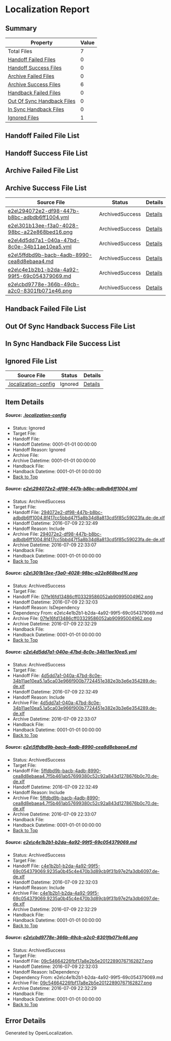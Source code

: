 # <a name='report-top'></a> Localization Report

## Summary
 Property | Value 
 -------- | ----- 
 Total Files | 7
[ Handoff Failed Files ](#handoff-failed-list)| 0
[ Handoff Success Files ](#handoff-success-list)| 0
[ Archive Failed Files ](#archive-failed-list)| 0
[ Archive Success Files ](#archive-success-list)| 6
[ Handback Failed Files ](#handback-failed-list)| 0
[ Out Of Sync Handback Files ](#outofsync-handback-success-list)| 0
[ In Sync Handback Files ](#insync-handback-success-list)| 0
[ Ignored Files ](#ignored-list)| 1

## <a name='handoff-failed-list'></a> Handoff Failed File List

## <a name='handoff-success-list'></a> Handoff Success File List

## <a name='archive-failed-list'></a> Archive Failed File List

## <a name='archive-success-list'></a> Archive Success File List
 Source File | Status | Details 
 ----------- | ------ | ------- 
 [e2e\294072e2-df98-447b-b8bc-adbdb6ff1004.yml](https://github.com/OpenLocalizationTestOrg/oltest/blob/937ad2bbc9ddebca12412b61c94e1c6787cca9c1/e2e/294072e2-df98-447b-b8bc-adbdb6ff1004.yml) | ArchivedSuccess | [Details](#f7df709fbb928ce67628202dea41fd7cd9746b7f1)
 [e2e\301b13ee-f3a0-4028-98bc-a22e868bed16.png](https://github.com/OpenLocalizationTestOrg/oltest/blob/ad55939ed0fa6cf7d7c65184980fcb914ea7e72f/e2e/301b13ee-f3a0-4028-98bc-a22e868bed16.png) | ArchivedSuccess | [Details](#07fe16fd13486cff03329586052ab909950049622)
 [e2e\4d5dd7a1-040a-47bd-8c0e-34b11ae10ea5.yml](https://github.com/OpenLocalizationTestOrg/oltest/blob/937ad2bbc9ddebca12412b61c94e1c6787cca9c1/e2e/4d5dd7a1-040a-47bd-8c0e-34b11ae10ea5.yml) | ArchivedSuccess | [Details](#da1a5b565c5bd1ac19bd5afb4e2e08e6cbc395f53)
 [e2e\5ffdbd9b-bacb-4adb-8990-cea8d8ebaea4.md](https://github.com/OpenLocalizationTestOrg/oltest/blob/937ad2bbc9ddebca12412b61c94e1c6787cca9c1/e2e/5ffdbd9b-bacb-4adb-8990-cea8d8ebaea4.md) | ArchivedSuccess | [Details](#bcea55b9002be3f0e03d6573484ad119eee5d2744)
 [e2e\c4e1b2b1-b2da-4a92-99f5-69c054379069.md](https://github.com/OpenLocalizationTestOrg/oltest/blob/ad55939ed0fa6cf7d7c65184980fcb914ea7e72f/e2e/c4e1b2b1-b2da-4a92-99f5-69c054379069.md) | ArchivedSuccess | [Details](#337275ae8e8aaeba5d0865a138482e2373444a365)
 [e2e\cbd9778e-366b-49cb-a2c0-8301fb071e46.png](https://github.com/OpenLocalizationTestOrg/oltest/blob/ad55939ed0fa6cf7d7c65184980fcb914ea7e72f/e2e/cbd9778e-366b-49cb-a2c0-8301fb071e46.png) | ArchivedSuccess | [Details](#09c54664226fbf17a8e2b5e201228907671628276)

## <a name='handback-failed-list'></a> Handback Failed File List

## <a name='outofsync-handback-success-list'></a> Out Of Sync Handback Success File List

## <a name='insync-handback-success-list'></a> In Sync Handback File Success List

## <a name='ignored-list'></a> Ignored File List
 Source File | Status | Details 
 ----------- | ------ | ------- 
 [.localization-config](https://github.com/OpenLocalizationTestOrg/oltest/blob/937ad2bbc9ddebca12412b61c94e1c6787cca9c1/.localization-config) | Ignored | [Details](#3d4f252ac210baf56311d7e97dcc2db10974dbd20)

## Item Details
##### <a name='3d4f252ac210baf56311d7e97dcc2db10974dbd20'></a> Source: [.localization-config](https://github.com/OpenLocalizationTestOrg/oltest/blob/937ad2bbc9ddebca12412b61c94e1c6787cca9c1/.localization-config)
* Status: Ignored
* Target File: 
* Handoff File: 
* Handoff Datetime: 0001-01-01 00:00:00
* Handoff Reason: Ignored
* Archive File: 
* Archive Datetime: 0001-01-01 00:00:00
* Handback File: 
* Handback Datetime: 0001-01-01 00:00:00
* [Back to Top](#report-top)

##### <a name='f7df709fbb928ce67628202dea41fd7cd9746b7f1'></a> Source: [e2e\294072e2-df98-447b-b8bc-adbdb6ff1004.yml](https://github.com/OpenLocalizationTestOrg/oltest/blob/937ad2bbc9ddebca12412b61c94e1c6787cca9c1/e2e/294072e2-df98-447b-b8bc-adbdb6ff1004.yml)
* Status: ArchivedSuccess
* Target File: 
* Handoff File: [294072e2-df98-447b-b8bc-adbdb6ff1004.8f417cc5bbd47f5a8b34d8a813cd5f85c59023fa.de-de.xlf](https://github.com/OpenLocalizationTestOrg/olhandoff-e2e/blob/85ba36bdbcb12f04fc97c59544a7ef7e75e7ef27/ol-handoff/OpenLocalizationTestOrg/oltest-dede-fly/ci/ht/294072e2-df98-447b-b8bc-adbdb6ff1004.8f417cc5bbd47f5a8b34d8a813cd5f85c59023fa.de-de.xlf)
* Handoff Datetime: 2016-07-09 22:32:49
* Handoff Reason: Include
* Archive File: [294072e2-df98-447b-b8bc-adbdb6ff1004.8f417cc5bbd47f5a8b34d8a813cd5f85c59023fa.de-de.xlf](https://github.com/OpenLocalizationTestOrg/olhandoff-e2e/blob/ef43b4582eb42b0f20f1d8caadbb9691d038a18a/ol-archive/OpenLocalizationTestOrg/oltest-dede-fly/ci/ht/294072e2-df98-447b-b8bc-adbdb6ff1004.8f417cc5bbd47f5a8b34d8a813cd5f85c59023fa.de-de.xlf)
* Archive Datetime: 2016-07-09 22:33:07
* Handback File: 
* Handback Datetime: 0001-01-01 00:00:00
* [Back to Top](#report-top)

##### <a name='07fe16fd13486cff03329586052ab909950049622'></a> Source: [e2e\301b13ee-f3a0-4028-98bc-a22e868bed16.png](https://github.com/OpenLocalizationTestOrg/oltest/blob/ad55939ed0fa6cf7d7c65184980fcb914ea7e72f/e2e/301b13ee-f3a0-4028-98bc-a22e868bed16.png)
* Status: ArchivedSuccess
* Target File: 
* Handoff File: [07fe16fd13486cff03329586052ab90995004962.png](https://github.com/OpenLocalizationTestOrg/olhandoff-e2e/blob/5b8cd305a13c52109905588a0f576ecd4d2e5038/ol-handoff/OpenLocalizationTestOrg/oltest-dede-fly/ci/ht/07fe16fd13486cff03329586052ab90995004962.png)
* Handoff Datetime: 2016-07-09 22:32:03
* Handoff Reason: IsDependency
* Dependency From: e2e\c4e1b2b1-b2da-4a92-99f5-69c054379069.md
* Archive File: [07fe16fd13486cff03329586052ab90995004962.png](https://github.com/OpenLocalizationTestOrg/olhandoff-e2e/blob/51ef7fdc76fc3ad93e83efa188f917737285df6e/ol-archive/OpenLocalizationTestOrg/oltest-dede-fly/ci/ht/07fe16fd13486cff03329586052ab90995004962.png)
* Archive Datetime: 2016-07-09 22:32:29
* Handback File: 
* Handback Datetime: 0001-01-01 00:00:00
* [Back to Top](#report-top)

##### <a name='da1a5b565c5bd1ac19bd5afb4e2e08e6cbc395f53'></a> Source: [e2e\4d5dd7a1-040a-47bd-8c0e-34b11ae10ea5.yml](https://github.com/OpenLocalizationTestOrg/oltest/blob/937ad2bbc9ddebca12412b61c94e1c6787cca9c1/e2e/4d5dd7a1-040a-47bd-8c0e-34b11ae10ea5.yml)
* Status: ArchivedSuccess
* Target File: 
* Handoff File: [4d5dd7a1-040a-47bd-8c0e-34b11ae10ea5.1a5ca03e966f900b7724451e382e3b3e6e354289.de-de.xlf](https://github.com/OpenLocalizationTestOrg/olhandoff-e2e/blob/85ba36bdbcb12f04fc97c59544a7ef7e75e7ef27/ol-handoff/OpenLocalizationTestOrg/oltest-dede-fly/ci/ht/4d5dd7a1-040a-47bd-8c0e-34b11ae10ea5.1a5ca03e966f900b7724451e382e3b3e6e354289.de-de.xlf)
* Handoff Datetime: 2016-07-09 22:32:49
* Handoff Reason: Include
* Archive File: [4d5dd7a1-040a-47bd-8c0e-34b11ae10ea5.1a5ca03e966f900b7724451e382e3b3e6e354289.de-de.xlf](https://github.com/OpenLocalizationTestOrg/olhandoff-e2e/blob/ef43b4582eb42b0f20f1d8caadbb9691d038a18a/ol-archive/OpenLocalizationTestOrg/oltest-dede-fly/ci/ht/4d5dd7a1-040a-47bd-8c0e-34b11ae10ea5.1a5ca03e966f900b7724451e382e3b3e6e354289.de-de.xlf)
* Archive Datetime: 2016-07-09 22:33:07
* Handback File: 
* Handback Datetime: 0001-01-01 00:00:00
* [Back to Top](#report-top)

##### <a name='bcea55b9002be3f0e03d6573484ad119eee5d2744'></a> Source: [e2e\5ffdbd9b-bacb-4adb-8990-cea8d8ebaea4.md](https://github.com/OpenLocalizationTestOrg/oltest/blob/937ad2bbc9ddebca12412b61c94e1c6787cca9c1/e2e/5ffdbd9b-bacb-4adb-8990-cea8d8ebaea4.md)
* Status: ArchivedSuccess
* Target File: 
* Handoff File: [5ffdbd9b-bacb-4adb-8990-cea8d8ebaea4.7f5b461ab57699380c52c92a843d1278676b0c70.de-de.xlf](https://github.com/OpenLocalizationTestOrg/olhandoff-e2e/blob/85ba36bdbcb12f04fc97c59544a7ef7e75e7ef27/ol-handoff/OpenLocalizationTestOrg/oltest-dede-fly/ci/ht/5ffdbd9b-bacb-4adb-8990-cea8d8ebaea4.7f5b461ab57699380c52c92a843d1278676b0c70.de-de.xlf)
* Handoff Datetime: 2016-07-09 22:32:49
* Handoff Reason: Include
* Archive File: [5ffdbd9b-bacb-4adb-8990-cea8d8ebaea4.7f5b461ab57699380c52c92a843d1278676b0c70.de-de.xlf](https://github.com/OpenLocalizationTestOrg/olhandoff-e2e/blob/ef43b4582eb42b0f20f1d8caadbb9691d038a18a/ol-archive/OpenLocalizationTestOrg/oltest-dede-fly/ci/ht/5ffdbd9b-bacb-4adb-8990-cea8d8ebaea4.7f5b461ab57699380c52c92a843d1278676b0c70.de-de.xlf)
* Archive Datetime: 2016-07-09 22:33:07
* Handback File: 
* Handback Datetime: 0001-01-01 00:00:00
* [Back to Top](#report-top)

##### <a name='337275ae8e8aaeba5d0865a138482e2373444a365'></a> Source: [e2e\c4e1b2b1-b2da-4a92-99f5-69c054379069.md](https://github.com/OpenLocalizationTestOrg/oltest/blob/ad55939ed0fa6cf7d7c65184980fcb914ea7e72f/e2e/c4e1b2b1-b2da-4a92-99f5-69c054379069.md)
* Status: ArchivedSuccess
* Target File: 
* Handoff File: [c4e1b2b1-b2da-4a92-99f5-69c054379069.9235a0b45c4e470b3d89cb9f31b97e2fa3db6097.de-de.xlf](https://github.com/OpenLocalizationTestOrg/olhandoff-e2e/blob/5b8cd305a13c52109905588a0f576ecd4d2e5038/ol-handoff/OpenLocalizationTestOrg/oltest-dede-fly/ci/ht/c4e1b2b1-b2da-4a92-99f5-69c054379069.9235a0b45c4e470b3d89cb9f31b97e2fa3db6097.de-de.xlf)
* Handoff Datetime: 2016-07-09 22:32:03
* Handoff Reason: Include
* Archive File: [c4e1b2b1-b2da-4a92-99f5-69c054379069.9235a0b45c4e470b3d89cb9f31b97e2fa3db6097.de-de.xlf](https://github.com/OpenLocalizationTestOrg/olhandoff-e2e/blob/51ef7fdc76fc3ad93e83efa188f917737285df6e/ol-archive/OpenLocalizationTestOrg/oltest-dede-fly/ci/ht/c4e1b2b1-b2da-4a92-99f5-69c054379069.9235a0b45c4e470b3d89cb9f31b97e2fa3db6097.de-de.xlf)
* Archive Datetime: 2016-07-09 22:32:29
* Handback File: 
* Handback Datetime: 0001-01-01 00:00:00
* [Back to Top](#report-top)

##### <a name='09c54664226fbf17a8e2b5e201228907671628276'></a> Source: [e2e\cbd9778e-366b-49cb-a2c0-8301fb071e46.png](https://github.com/OpenLocalizationTestOrg/oltest/blob/ad55939ed0fa6cf7d7c65184980fcb914ea7e72f/e2e/cbd9778e-366b-49cb-a2c0-8301fb071e46.png)
* Status: ArchivedSuccess
* Target File: 
* Handoff File: [09c54664226fbf17a8e2b5e20122890767162827.png](https://github.com/OpenLocalizationTestOrg/olhandoff-e2e/blob/5b8cd305a13c52109905588a0f576ecd4d2e5038/ol-handoff/OpenLocalizationTestOrg/oltest-dede-fly/ci/ht/09c54664226fbf17a8e2b5e20122890767162827.png)
* Handoff Datetime: 2016-07-09 22:32:03
* Handoff Reason: IsDependency
* Dependency From: e2e\c4e1b2b1-b2da-4a92-99f5-69c054379069.md
* Archive File: [09c54664226fbf17a8e2b5e20122890767162827.png](https://github.com/OpenLocalizationTestOrg/olhandoff-e2e/blob/51ef7fdc76fc3ad93e83efa188f917737285df6e/ol-archive/OpenLocalizationTestOrg/oltest-dede-fly/ci/ht/09c54664226fbf17a8e2b5e20122890767162827.png)
* Archive Datetime: 2016-07-09 22:32:29
* Handback File: 
* Handback Datetime: 0001-01-01 00:00:00
* [Back to Top](#report-top)


## Error Details

Generated by OpenLocalization.
